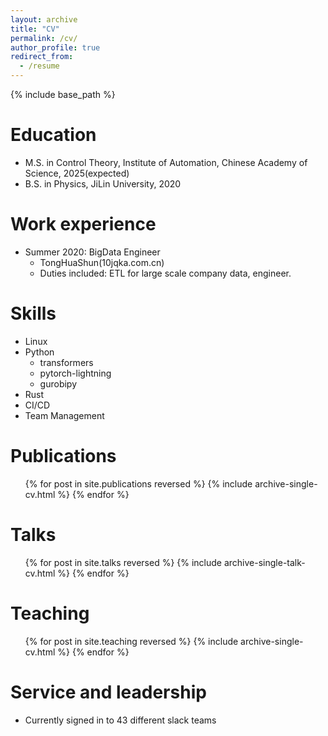 ```yaml
---
layout: archive
title: "CV"
permalink: /cv/
author_profile: true
redirect_from:
  - /resume
---
```


{% include base_path %}

Education
======
* M.S. in Control Theory, Institute of Automation, Chinese Academy of Science, 2025(expected)
* B.S. in Physics, JiLin University, 2020

Work experience
======
* Summer 2020: BigData Engineer
  * TongHuaShun(10jqka.com.cn)
  * Duties included: ETL for large scale company data, engineer.
  
Skills
======
* Linux
* Python
  * transformers
  * pytorch-lightning
  * gurobipy
* Rust
* CI/CD
* Team Management

Publications
======
  <ul>{% for post in site.publications reversed %}
    {% include archive-single-cv.html %}
  {% endfor %}</ul>
  
Talks
======
  <ul>{% for post in site.talks reversed %}
    {% include archive-single-talk-cv.html  %}
  {% endfor %}</ul>
  
Teaching
======
  <ul>{% for post in site.teaching reversed %}
    {% include archive-single-cv.html %}
  {% endfor %}</ul>
  
Service and leadership
======
* Currently signed in to 43 different slack teams
